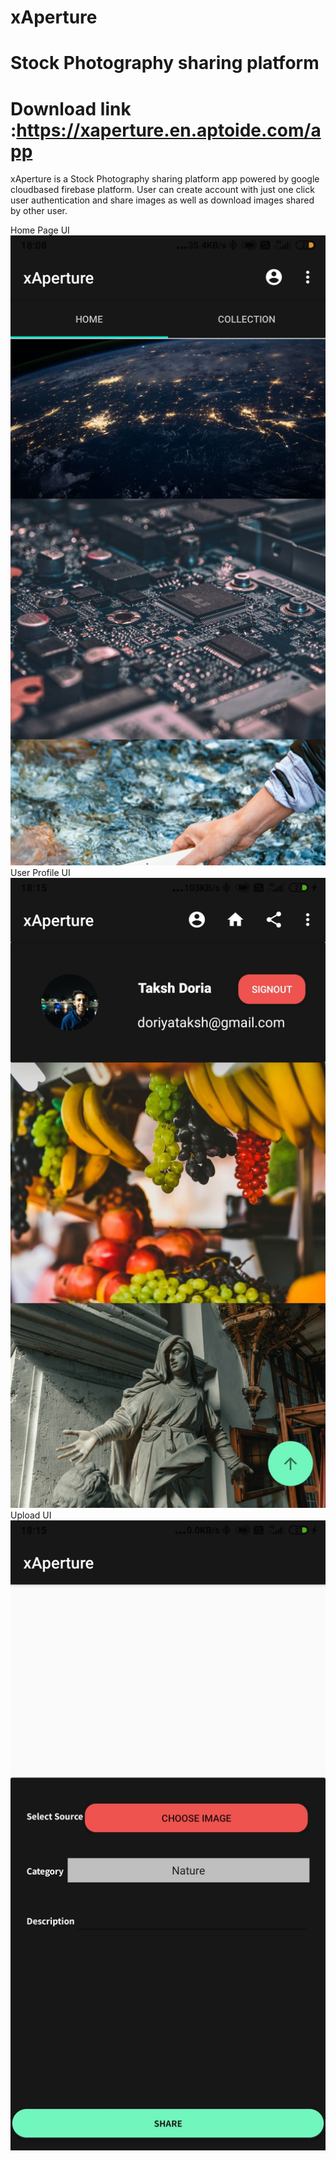 # xAperture
# Stock Photography sharing platform 
# Download link :https://xaperture.en.aptoide.com/app


xAperture is a  Stock Photography sharing platform app powered by google cloudbased firebase platform.
User can create account with just one click user authentication and share images as well as download 
images shared by other user. 


Home Page UI
![Screenshot1](/Screenshot_2020-09-25-18-08-35-322_com.example.xaperture.jpg)
User Profile UI
![Screenshot1](/Screenshot_2020-09-25-18-15-07-129_com.example.xaperture.jpg)
Upload UI
![Screenshot1](/Screenshot_2020-09-25-18-15-15-237_com.example.xaperture.jpg)




